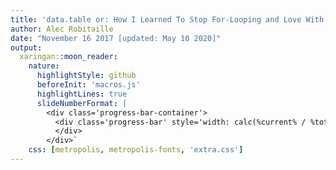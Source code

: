 ```yaml
---
title: 'data.table or: How I Learned To Stop For-Looping and Love With I Do J By Group'
author: Alec Robitaille 
date: "November 16 2017 [updated: May 10 2020]"
output: 
  xaringan::moon_reader:
    nature:
      highlightStyle: github
      beforeInit: 'macros.js'
      highlightLines: true
      slideNumberFormat: |
        <div class='progress-bar-container'>
          <div class='progress-bar' style='width: calc(%current% / %total% * 100%);'>
          </div>
        </div>`
    css: [metropolis, metropolis-fonts, 'extra.css']
---
```

